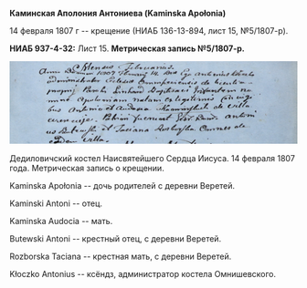 **Каминская Аполония Антониева (Kaminska Apołonia)**

14 февраля 1807 г -- крещение (НИАБ 136-13-894, лист 15, №5/1807-р).

**НИАБ 937-4-32:** Лист 15. **Метрическая запись №5/1807-р.**

![](./media/4693caa8c3dc682d9374dff4608c31d12f9a620e.png)

Дедиловичский костел Наисвятейшего Сердца Иисуса. 14 февраля 1807 года.
Метрическая запись о крещении.

Kaminska Apołonia -- дочь родителей с деревни Веретей.

Kaminski Antoni -- отец.

Kaminska Audocia -- мать.

Butewski Antoni -- крестный отец, с деревни Веретей.

Rozborska Taciana -- крестная мать, с деревни Веретей.

Kłoczko Antonius -- ксёндз, администратор костела Омнишевского.
